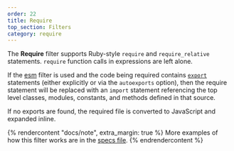 ```yaml
---
order: 22
title: Require
top_section: Filters
category: require
---
```


The **Require** filter supports Ruby-style `require` and `require_relative` statements.  `require` function calls in expressions are left alone.

If the [esm](esm) filter is used and the code being required contains
[`export`](esm#export) statements (either explicitly or via the `autoexports`
option), then the require statement will be replaced with an `import`
statement referencing the top level classes, modules, constants, and methods
defined in that source.

If no exports are found, the required file is converted to JavaScript and expanded inline. 

{% rendercontent "docs/note", extra_margin: true %}
More examples of how this filter works are in the [specs file](https://github.com/ruby2js/ruby2js/blob/master/spec/require_spec.rb).
{% endrendercontent %}
